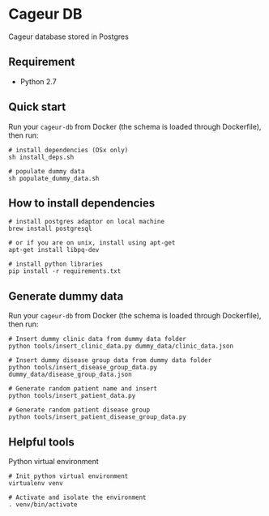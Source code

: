 # Cageur DB
Cageur database stored in Postgres

## Requirement
* Python 2.7

## Quick start
Run your `cageur-db` from Docker (the schema is loaded through Dockerfile), then run:
```
# install dependencies (OSx only)
sh install_deps.sh

# populate dummy data
sh populate_dummy_data.sh
```

## How to install dependencies
```
# install postgres adaptor on local machine
brew install postgresql

# or if you are on unix, install using apt-get
apt-get install libpq-dev

# install python libraries
pip install -r requirements.txt
```

## Generate dummy data
Run your `cageur-db` from Docker (the schema is loaded through Dockerfile), then run:
```
# Insert dummy clinic data from dummy data folder
python tools/insert_clinic_data.py dummy_data/clinic_data.json

# Insert dummy disease group data from dummy data folder
python tools/insert_disease_group_data.py dummy_data/disease_group_data.json

# Generate random patient name and insert
python tools/insert_patient_data.py

# Generate random patient disease group
python tools/insert_patient_disease_group_data.py
```

## Helpful tools
Python virtual environment
```
# Init python virtual environment
virtualenv venv

# Activate and isolate the environment
. venv/bin/activate
```
